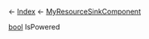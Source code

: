 ← [Index](Api-Index) ← [MyResourceSinkComponent](Sandbox.Game.EntityComponents.MyResourceSinkComponent)

[bool](System.Boolean) IsPowered

